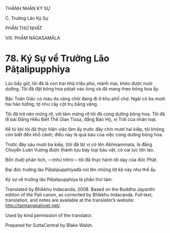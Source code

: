 THÁNH NHÂN KÝ SỰ

C. Trưởng Lão Ký Sự

PHẦN THỨ NHẤT

VIII. PHẨM NĀGASAMĀLA

# 78\. Ký Sự về Trưởng Lão Pāṭalipupphiya

Lúc bấy giờ, tôi đã là con trai nhà triệu phú, mảnh mai, khéo được nuôi dưỡng. Tôi đã đặt bông hoa pāṭali vào lòng và đã mang theo bông hoa ấy.

Bậc Toàn Giác có màu da vàng chói đang đi ở khu phố chợ. Ngài có ba mươi hai hảo tướng, tợ như cây cột trụ bằng vàng.

Tôi đã trở nên mừng rỡ, với tâm mừng rỡ tôi đã cúng dường bông hoa. Tôi đã lễ bái Đấng Hiểu Biết Thế Gian Tissa, đấng Bảo Hộ, vị Trời của nhân loại.

Kể từ khi tôi đã thực hiện việc làm ấy trước đây chín mươi hai kiếp, tôi không còn biết đến khổ cảnh; điều này là quả báu của việc cúng dường bông hoa.

Trước đây sáu mươi ba kiếp, (tôi đã là) vị có tên Abhisammata, là đấng Chuyển Luân Vương được thành tựu bảy loại báu vật, có oai lực lớn lao.

Bốn (tuệ) phân tích, ―(như trên)― tôi đã thực hành lời dạy của đức Phật.

Đại đức trưởng lão Pāṭalipupphiyađã nói lên những lời kệ này như thế ấy.

Ký sự về trưởng lão Pāṭalipupphiya là phần thứ tám.

Translated by Bhikkhu Indacanda, 2008. Based on the Buddha Jayanthi edition of the Pali canon, as corrected by Bhikkhu Indacanda. Full text, translation, and notes are available at the translator’s website: http://tamtangpaliviet.net/.

Used by kind permission of the translator.

Prepared for SuttaCentral by Blake Walsh.